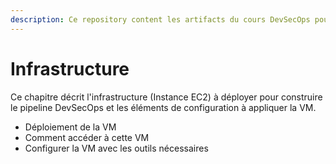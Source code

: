 ```yaml
---
description: Ce repository content les artifacts du cours DevSecOps pour l'ESGI
---
```


# Infrastructure

Ce chapitre décrit l'infrastructure (Instance EC2) à déployer pour construire le pipeline DevSecOps et les éléments de configuration à appliquer la VM.

* Déploiement de la VM
* Comment accéder à cette VM
* Configurer la VM avec les outils nécessaires
